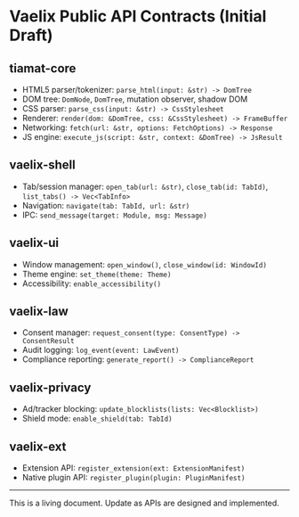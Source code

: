 # Vaelix Public API Contracts (Initial Draft)

## tiamat-core
- HTML5 parser/tokenizer: `parse_html(input: &str) -> DomTree`
- DOM tree: `DomNode`, `DomTree`, mutation observer, shadow DOM
- CSS parser: `parse_css(input: &str) -> CssStylesheet`
- Renderer: `render(dom: &DomTree, css: &CssStylesheet) -> FrameBuffer`
- Networking: `fetch(url: &str, options: FetchOptions) -> Response`
- JS engine: `execute_js(script: &str, context: &DomTree) -> JsResult`

## vaelix-shell
- Tab/session manager: `open_tab(url: &str)`, `close_tab(id: TabId)`, `list_tabs() -> Vec<TabInfo>`
- Navigation: `navigate(tab: TabId, url: &str)`
- IPC: `send_message(target: Module, msg: Message)`

## vaelix-ui
- Window management: `open_window()`, `close_window(id: WindowId)`
- Theme engine: `set_theme(theme: Theme)`
- Accessibility: `enable_accessibility()`

## vaelix-law
- Consent manager: `request_consent(type: ConsentType) -> ConsentResult`
- Audit logging: `log_event(event: LawEvent)`
- Compliance reporting: `generate_report() -> ComplianceReport`

## vaelix-privacy
- Ad/tracker blocking: `update_blocklists(lists: Vec<Blocklist>)`
- Shield mode: `enable_shield(tab: TabId)`

## vaelix-ext
- Extension API: `register_extension(ext: ExtensionManifest)`
- Native plugin API: `register_plugin(plugin: PluginManifest)`

---
This is a living document. Update as APIs are designed and implemented.
